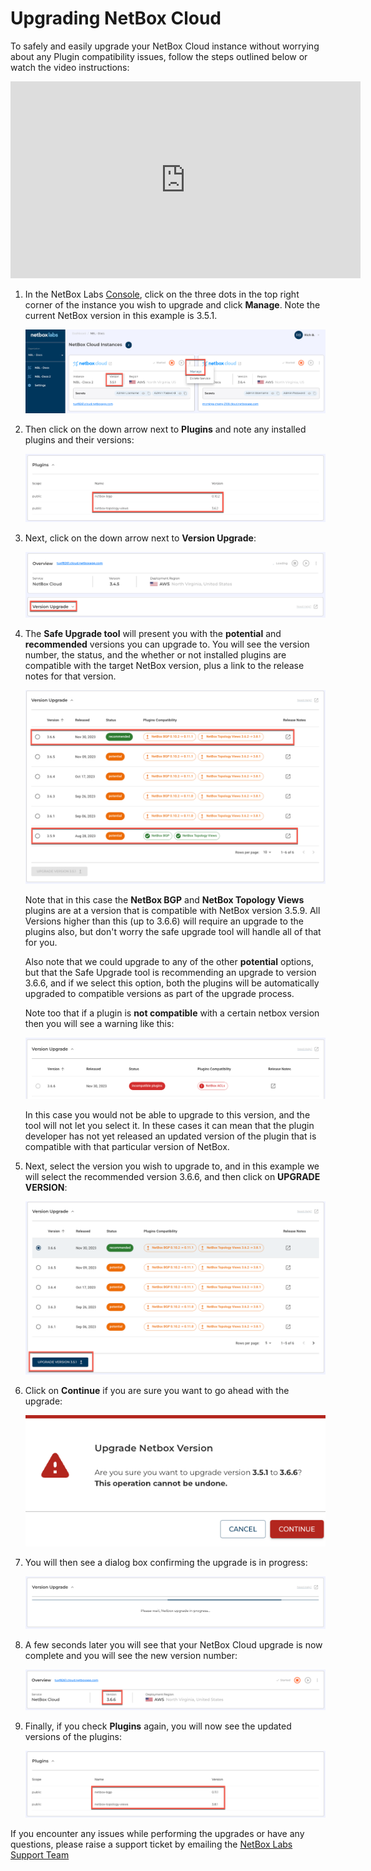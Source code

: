 # Upgrading NetBox Cloud

To safely and easily upgrade your NetBox Cloud instance without worrying about any Plugin compatibility issues, follow the steps outlined below or watch the video instructions: 

<iframe width="560" height="315" src="https://www.youtube.com/embed/eRWaIXODHR4?si=vf-qdZ53tcICodW_" title="YouTube video player" frameborder="0" allow="accelerometer; autoplay; clipboard-write; encrypted-media; gyroscope; picture-in-picture; web-share" allowfullscreen></iframe>

1. In the NetBox Labs [Console](https://console.netboxlabs.com/dashboard/), click on the three dots in the top right corner of the instance you wish to upgrade and click **Manage**. Note the current NetBox version in this example is 3.5.1.  

    ![manage instance](..//images/upgrades/upgrades_manage_1.png)

2. Then click on the down arrow next to **Plugins** and note any installed plugins and their versions: 

    ![manage instance](..//images/upgrades/upgrades_plugins_pre.png)

3. Next, click on the down arrow next to **Version Upgrade**:

    ![manage instance](..//images/upgrades/upgrades_version_upgrade_2.png)

4. The **Safe Upgrade tool** will present you with the **potential** and **recommended** versions you can upgrade to. You will see the version number, the status, and the whether or not installed plugins are compatible with the target NetBox version, plus a link to the release notes for that version.  

    ![manage instance](..//images/upgrades/upgrades_upgrade_options_3.png)

    Note that in this case the **NetBox BGP** and **NetBox Topology Views** plugins are at a version that is compatible with NetBox version 3.5.9. All Versions higher than this (up to 3.6.6) will require an upgrade to the plugins also, but don't worry the safe upgrade tool will handle all of that for you. 

    Also note that we could upgrade to any of the other **potential** options, but that the Safe Upgrade tool is recommending an upgrade to version 3.6.6, and if we select this option, both the plugins will be automatically upgraded to compatible versions as part of the upgrade process.

    Note too that if a plugin is **not compatible** with a certain netbox version then you will see a warning like this: 

    ![manage instance](..//images/upgrades/upgrades_incompatible_plugin.png)

    In this case you would not be able to upgrade to this version, and the tool will not let you select it. In these cases it can mean that the plugin developer has not yet released an updated version of the plugin that is compatible with that particular version of NetBox. 

5. Next, select the version you wish to upgrade to, and in this example we will select the recommended version 3.6.6, and then click on **UPGRADE VERSION**:

    ![manage instance](..//images/upgrades/upgrades_upgrade_4.png)

6. Click on **Continue** if you are sure you want to go ahead with the upgrade: 

    ![manage instance](..//images/upgrades/upgrades_warning_5.png)

7. You will then see a dialog box confirming the upgrade is in progress: 

    ![manage instance](..//images/upgrades/upgrades_progress_6.png)

8. A few seconds later you will see that your NetBox Cloud upgrade is now complete and you will see the new version number: 

    ![manage instance](..//images/upgrades/upgrades_new_version_7.png)

9. Finally, if you check **Plugins** again, you will now see the updated versions of the plugins: 

    ![manage instance](..//images/upgrades/upgrades_new_plugins_8.png)

If you encounter any issues while performing the upgrades or have any questions, please raise a support ticket by emailing the [NetBox Labs Support Team](mailto:support@netboxlabs.com)
